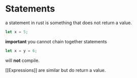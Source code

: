 # Statements
a statement in rust is something that does not return a value.
```rust
let x = 5;
```
**important** you cannot chain together statements
```rust
let x = y = 6;
```
will **not** compile.

[[Expressions]] are similar but do return a value.